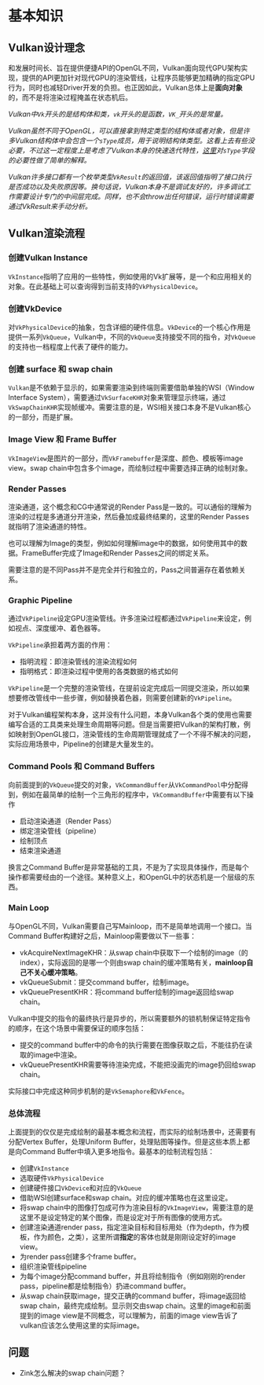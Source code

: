 # 基本知识
## Vulkan设计理念
和发展时间长、旨在提供便捷API的OpenGL不同，Vulkan面向现代GPU架构实现，提供的API更加针对现代GPU的渲染管线，让程序员能够更加精确的指定GPU行为，同时也减轻Driver开发的负担。也正因如此，Vulkan总体上是**面向对象**的，而不是将渲染过程掩盖在状态机后。

*Vulkan中`Vk`开头的是结构体和类，`vk`开头的是函数，`VK_`开头的是常量。*

*Vulkan虽然不同于OpenGL，可以直接拿到特定类型的结构体或者对象，但是许多Vulkan结构体中会包含一个`sType`成员，用于说明结构体类型。这看上去有些没必要，不过这一定程度上是考虑了Vulkan本身的快速迭代特性，[这里](https://stackoverflow.com/questions/36347236/vulkan-what-is-the-point-of-stype-in-vkcreateinfo-structs)对`sType`字段的必要性做了简单的解释。*

*Vulkan许多接口都有一个枚举类型`VkResult`的返回值，该返回值指明了接口执行是否成功以及失败原因等。换句话说，Vulkan本身不是调试友好的，许多调试工作需要设计专门的中间层完成。同样，也不会throw出任何错误，运行时错误需要通过VkResult来手动分析。*

## Vulkan渲染流程
### 创建Vulkan Instance
`VkInstance`指明了应用的一些特性，例如使用的Vk扩展等，是一个和应用相关的对象。在此基础上可以查询得到当前支持的`VkPhysicalDevice`。

### 创建VkDevice
对`VkPhysicalDevice`的抽象，包含详细的硬件信息。`VkDevice`的一个核心作用是提供一系列`VkQueue`，Vulkan中，不同的`VkQueue`支持接受不同的指令，对`VkQueue`的支持也一档程度上代表了硬件的能力。

### 创建 surface 和 swap chain
`Vulkan`是不依赖于显示的，如果需要渲染到终端则需要借助单独的WSI（Window Interface System），需要通过`VkSurfaceKHR`对象来管理显示终端，通过`VkSwapChainKHR`实现帧缓冲。需要注意的是，WSI相关接口本身不是Vulkan核心的一部分，而是扩展。

### Image View 和 Frame Buffer
`VkImageView`是图片的一部分，而`VkFramebuffer`是深度、颜色、模板等image view。swap chain中包含多个image，而绘制过程中需要选择正确的绘制对象。

### Render Passes
渲染通道，这个概念和CG中通常说的Render Pass是一致的。可以通俗的理解为渲染的过程是多通道分开渲染，然后叠加成最终结果的，这里的Render Passes就指明了渲染通道的特性。

也可以理解为Image的类型，例如如何理解image中的数据，如何使用其中的数据。FrameBuffer完成了Image和Render Passes之间的绑定关系。

需要注意的是不同Pass并不是完全并行和独立的，Pass之间普遍存在着依赖关系。

### Graphic Pipeline
通过`VkPipeline`设定GPU渲染管线。许多渲染过程都通过`VkPipeline`来设定，例如视点、深度缓冲、着色器等。

`VkPipeline`承担着两方面的作用：
- 指明流程：即渲染管线的渲染流程如何
- 指明格式：即渲染过程中使用的各类数据的格式如何

`VkPipeline`是一个完整的渲染管线，在提前设定完成后一同提交渲染，所以如果想要修改管线中一些步骤，例如替换着色器，则需要创建新的`VkPipeline`。

对于Vulkan编程架构本身，这并没有什么问题，本身Vulkan各个类的使用也需要编写合适的工具类来处理生命周期等问题。但是当需要把Vulkan的架构打散，例如映射到OpenGL接口，渲染管线的生命周期管理就成了一个不得不解决的问题，实际应用场景中，Pipeline的创建是大量发生的。

### Command Pools 和 Command Buffers
向前面提到的`VkQueue`提交的对象，`VkCommandBuffer`从`VkCommandPool`中分配得到，例如在最简单的绘制一个三角形的程序中，`VkCommandBuffer`中需要有以下操作
- 启动渲染通道（Render Pass）
- 绑定渲染管线（pipeline）
- 绘制顶点
- 结束渲染通道

换言之Command Buffer是非常基础的工具，不是为了实现具体操作，而是每个操作都需要经由的一个途径。某种意义上，和OpenGL中的状态机是一个层级的东西。

### Main Loop
与OpenGL不同，Vulkan需要自己写Mainloop，而不是简单地调用一个接口。当Command Buffer构建好之后，Mainloop需要做以下一些事：
- vkAcquireNextImageKHR：从swap chain中获取下一个绘制的image（的index），实际返回的是哪一个则由swap chain的缓冲策略有关，**mainloop自己不关心缓冲策略**。
- vkQueueSubmit：提交command buffer，绘制image。
- vkQueuePresentKHR：将command buffer绘制的image返回给swap chain。

Vulkan中提交的指令的最终执行是异步的，所以需要额外的锁机制保证特定指令的顺序，在这个场景中需要保证的顺序包括：
- 提交的command buffer中的命令的执行需要在图像获取之后，不能往扔在读取的image中渲染。
- vkQueuePresentKHR需要等待渲染完成，不能把没画完的image扔回给swap chain。

实际接口中完成这种同步机制的是`VkSemaphore`和`VkFence`。

### 总体流程
上面提到的仅仅是完成绘制的最基本概念和流程，而实际的绘制场景中，还需要有分配Vertex Buffer，处理Uniform Buffer，处理贴图等操作。但是这些本质上都是向Command Buffer中填入更多地指令。最基本的绘制流程包括：
- 创建`VkInstance`
- 选取硬件`VkPhysicalDevice`
- 创建硬件接口`VkDevice`和对应的`VkQueue`
- 借助WSI创建surface和swap chain。对应的缓冲策略也在这里设定。
- 将swap chain中的图像打包成可作为渲染目标的`VkImageView`，需要注意的是这里不是设定特定的某个图像，而是设定对于所有图像的使用方式。
- 创建渲染通道render pass，指定渲染目标和目标用处（作为depth，作为模板，作为颜色，之类），这里所谓**指定**的客体也就是刚刚设定好的image view。
- 为render pass创建多个frame buffer。
- 组织渲染管线pipeline
- 为每个image分配command buffer，并且将绘制指令（例如刚刚的render pass，pipeline都是绘制指令）扔进command buffer。
- 从swap chain获取image，提交正确的command buffer，将image返回给swap chain，最终完成绘制。显示则交由swap chain。这里的image和前面提到的image view是不同概念，可以理解为，前面的image view告诉了vulkan应该怎么使用这里的实际image。

## 问题
- Zink怎么解决的swap chain问题？